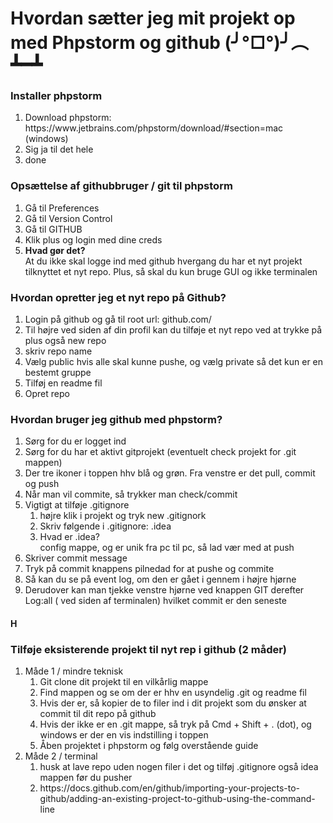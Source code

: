 # Hvordan sætter jeg mit projekt op med Phpstorm og github (╯°□°)╯︵ ┻━┻


<h3>Installer phpstorm</h3>
<ol>
    <li>Download phpstorm:  https://www.jetbrains.com/phpstorm/download/#section=mac (windows) </li>
    <li>Sig ja til det hele</li>
    <li>done</li>
</ol>

<h3>Opsættelse af githubbruger / git til phpstorm</h3>
<ol>
    <li>Gå til Preferences </li>
    <li>Gå til Version Control</li>
    <li>Gå til GITHUB</li>
    <li>Klik plus og login med dine creds</li>
    <li><b>Hvad gør det?</b> <br> At du ikke skal logge ind med github hvergang du har et nyt projekt tilknyttet et nyt repo. Plus, så skal du kun bruge GUI og ikke terminalen</li>
</ol>

<h3>Hvordan opretter jeg et nyt repo på Github?</h3>
<ol>
    <li>Login på github og gå til root url: github.com/</li>
    <li>Til højre ved siden af din profil kan du tilføje et nyt repo ved at trykke på plus også new repo</li>
    <li>skriv repo name</li>
    <li>Vælg public hvis alle skal kunne pushe, og vælg private så det kun er en bestemt gruppe</li>
    <li>Tilføj en readme fil</li>
    <li>Opret repo</li>
</ol>


<h3>Hvordan bruger jeg github med phpstorm?</h3>
<ol>
    <li>Sørg for du er logget ind</li>
    <li>Sørg for du har et aktivt gitprojekt (eventuelt check projekt for .git mappen)</li>
    <li>Der tre ikoner i toppen hhv blå og grøn. Fra venstre er det pull, commit og push</li>
    <li>Når man vil commite, så trykker man check/commit</li>
    <li>Vigtigt at tilføje .gitignore 
     <ol>
            <li>højre klik i projekt og tryk new .gitignork</li>
            <li>Skriv følgende i .gitignore: .idea</li>
            <li>Hvad er .idea? <br> config mappe, og er unik fra pc til pc, så lad vær med at push</li>
     </ol>
    </li>
    <li>Skriver commit message </li>
    <li>Tryk på commit knappens pilnedad for at pushe og commite </li>
    <li>Så kan du se på event log, om den er gået i gennem i højre hjørne</li>
    <li>Derudover kan man tjekke venstre hjørne ved knappen GIT derefter Log:all ( ved siden af terminalen) hvilket commit er den seneste</li>
</ol>

<h4>H</h4>



<h3>Tilføje eksisterende projekt til nyt rep i github (2 måder)</h3>
<ol>
    <li>
    Måde 1 / mindre teknisk
    <ol>
            <li>Git clone dit projekt til en vilkårlig mappe</li>
            <li>Find mappen og se om der er hhv en usyndelig .git og readme fil</li>
            <li>Hvis der er, så kopier de to filer ind i dit projekt som du ønsker at commit til dit repo på github</li>
            <li>Hvis der ikke er en .git mappe, så tryk på Cmd + Shift + . (dot), og windows er der en vis indstilling i toppen </li>
            <li>Åben projektet i phpstorm og følg overstående guide</li>
        </ol>
    </li>
    <li>
    Måde 2 / terminal
        <ol>
            <li>husk at lave repo uden nogen filer i det og tilføj .gitignore også idea mappen  før du pusher</li>
            <li>https://docs.github.com/en/github/importing-your-projects-to-github/adding-an-existing-project-to-github-using-the-command-line</li>
        </ol>
    </li>
</ol>
